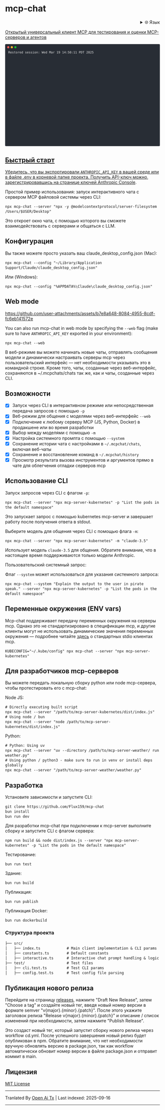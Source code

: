 
# mcp-chat

<div align="right">
  <details>
    <summary >🌐 Язык</summary>
    <div>
      <div align="center">
        <a href="https://openaitx.github.io/view.html?user=Flux159&project=mcp-chat&lang=en">English</a>
        | <a href="https://openaitx.github.io/view.html?user=Flux159&project=mcp-chat&lang=zh-CN">简体中文</a>
        | <a href="https://openaitx.github.io/view.html?user=Flux159&project=mcp-chat&lang=zh-TW">繁體中文</a>
        | <a href="https://openaitx.github.io/view.html?user=Flux159&project=mcp-chat&lang=ja">日本語</a>
        | <a href="https://openaitx.github.io/view.html?user=Flux159&project=mcp-chat&lang=ko">한국어</a>
        | <a href="https://openaitx.github.io/view.html?user=Flux159&project=mcp-chat&lang=hi">हिन्दी</a>
        | <a href="https://openaitx.github.io/view.html?user=Flux159&project=mcp-chat&lang=th">ไทย</a>
        | <a href="https://openaitx.github.io/view.html?user=Flux159&project=mcp-chat&lang=fr">Français</a>
        | <a href="https://openaitx.github.io/view.html?user=Flux159&project=mcp-chat&lang=de">Deutsch</a>
        | <a href="https://openaitx.github.io/view.html?user=Flux159&project=mcp-chat&lang=es">Español</a>
        | <a href="https://openaitx.github.io/view.html?user=Flux159&project=mcp-chat&lang=it">Italiano</a>
        | <a href="https://openaitx.github.io/view.html?user=Flux159&project=mcp-chat&lang=ru">Русский</a>
        | <a href="https://openaitx.github.io/view.html?user=Flux159&project=mcp-chat&lang=pt">Português</a>
        | <a href="https://openaitx.github.io/view.html?user=Flux159&project=mcp-chat&lang=nl">Nederlands</a>
        | <a href="https://openaitx.github.io/view.html?user=Flux159&project=mcp-chat&lang=pl">Polski</a>
        | <a href="https://openaitx.github.io/view.html?user=Flux159&project=mcp-chat&lang=ar">العربية</a>
        | <a href="https://openaitx.github.io/view.html?user=Flux159&project=mcp-chat&lang=fa">فارسی</a>
        | <a href="https://openaitx.github.io/view.html?user=Flux159&project=mcp-chat&lang=tr">Türkçe</a>
        | <a href="https://openaitx.github.io/view.html?user=Flux159&project=mcp-chat&lang=vi">Tiếng Việt</a>
        | <a href="https://openaitx.github.io/view.html?user=Flux159&project=mcp-chat&lang=id">Bahasa Indonesia</a>
        | <a href="https://openaitx.github.io/view.html?user=Flux159&project=mcp-chat&lang=as">অসমীয়া</
      </div>
    </div>
  </details>

</div>

Открытый универсальный клиент MCP для тестирования и оценки MCP-серверов и агентов

<p align="center">
  <img width="600" src="https://raw.githubusercontent.com/Flux159/mcp-chat/refs/heads/main/mcpchat.svg">
</p>

## Быстрый старт

Убедитесь, что вы экспортировали `ANTHROPIC_API_KEY` в вашей среде или в файле .env в корневой папке проекта. Получить API-ключ можно, зарегистрировавшись на [странице ключей Anthropic Console](https://console.anthropic.com/settings/keys).

Простой пример использования: запуск интерактивного чата с сервером MCP файловой системы через CLI:

```shell
npx mcp-chat --server "npx -y @modelcontextprotocol/server-filesystem /Users/$USER/Desktop"
```

Это откроет окно чата, с помощью которого вы сможете взаимодействовать с серверами и общаться с LLM.

## Конфигурация

Вы также можете просто указать ваш claude_desktop_config.json (Mac):

```shell
npx mcp-chat --config "~/Library/Application Support/Claude/claude_desktop_config.json"
```

Или (Windows):

```shell
npx mcp-chat --config "%APPDATA%\Claude\claude_desktop_config.json"
```

## Web mode

https://github.com/user-attachments/assets/b7e8a648-8084-4955-8cdf-fc6eb141572e

You can also run mcp-chat in web mode by specifying the `--web` flag (make sure to have `ANTHROPIC_API_KEY` exported in your environment):

```shell
npx mcp-chat --web
```

В веб-режиме вы можете начинать новые чаты, отправлять сообщения модели и динамически настраивать серверы mcp через пользовательский интерфейс — нет необходимости указывать это в командной строке. Кроме того, чаты, созданные через веб-интерфейс, сохраняются в ~/.mcpchats/chats так же, как и чаты, созданные через CLI.

## Возможности

- [x] Запуск через CLI в интерактивном режиме или непосредственная передача запросов с помощью `-p`
- [x] Веб-режим для общения с моделями через веб-интерфейс `--web`
- [x] Подключение к любому серверу MCP (JS, Python, Docker) в продакшене или во время разработки
- [x] Выбор между моделями с помощью `-m`
- [x] Настройка системного промпта с помощью `--system`
- [x] Сохранение истории чата с настройками в `~/.mcpchat/chats`, включая веб-чаты
- [x] Сохранение и восстановление команд в `~/.mcpchat/history`
- [x] Просмотр результата вызова инструментов и аргументов прямо в чате для облегчения отладки серверов mcp

## Использование CLI

Запуск запросов через CLI с флагом `-p`:

```shell
npx mcp-chat --server "npx mcp-server-kubernetes" -p "List the pods in the default namespace"
```

Это запускает запрос с помощью kubernetes mcp-server и завершает работу после получения ответа в stdout.

Выберите модель для общения через CLI с помощью флага `-m`:

```shell
npx mcp-chat --server "npx mcp-server-kubernetes" -m "claude-3.5"
```

Использует модель `claude-3.5` для общения. Обратите внимание, что в настоящее время поддерживаются только модели Anthropic.

Пользовательский системный запрос:

Флаг `--system` может использоваться для указания системного запроса:

```shell
npx mcp-chat --system "Explain the output to the user in pirate speak." --server "npx mcp-server-kubernetes" -p "List the pods in the default namespace"
```

## Переменные окружения (ENV vars)

Mcp-chat поддерживает передачу переменных окружения на серверы mcp. Однако это не стандартизировано в спецификации mcp, и другие клиенты могут не использовать динамические значения переменных окружения — подробнее читайте [здесь](https://github.com/Flux159/mcp-server-kubernetes/issues/148#issuecomment-2950181666) о стандартных stdio клиентах mcp.

```shell
KUBECONFIG="~/.kube/config" npx mcp-chat --server "npx mcp-server-kubernetes"
```

## Для разработчиков mcp-серверов

Вы можете передать локальную сборку python или node mcp-сервера, чтобы протестировать его с mcp-chat:

Node JS:

```shell
# Directly executing built script
npx mcp-chat --server "/path/to/mcp-server-kubernetes/dist/index.js"
# Using node / bun
npx mcp-chat --server "node /path/to/mcp-server-kubernetes/dist/index.js"
```

Python:

```shell
# Python: Using uv
npx mcp-chat --server "uv --directory /path/to/mcp-server-weather/ run weather.py"
# Using python / python3 - make sure to run in venv or install deps globally
npx mcp-chat --server "/path/to/mcp-server-weather/weather.py"
```

## Разработка

Установите зависимости и запустите CLI:

```shell
git clone https://github.com/Flux159/mcp-chat
bun install
bun run dev
```
Для разработки mcp-chat при подключении к mcp-server выполните сборку и запустите CLI с флагом сервера:


```shell
npm run build && node dist/index.js --server "npx mcp-server-kubernetes" -p "List the pods in the default namespace"
```

Тестирование:

```shell
bun run test
```

Здание:

```shell
bun run build
```

Публикация:

```shell
bun run publish
```

Публикация Docker:

```shell
bun run dockerbuild
```

### Структура проекта

```
├── src/
│   ├── index.ts            # Main client implementation & CLI params
│   ├── constants.ts        # Default constants
│   ├── interactive.ts      # Interactive chat prompt handling & logic
├── test/                   # Test files
│   ├── cli.test.ts         # Test CLI params
│   ├── config.test.ts      # Test config file parsing
```

## Публикация нового релиза

Перейдите на страницу [releases](https://github.com/Flux159/mcp-chat/releases), нажмите "Draft New Release", затем "Choose a tag" и создайте новый тег, введя новый номер версии в формате semver "v{major}.{minor}.{patch}". После этого укажите заголовок релиза "Release v{major}.{minor}.{patch}" и описание / список изменений при необходимости, затем нажмите "Publish Release".

Это создаст новый тег, который запустит сборку нового релиза через workflow cd.yml. После успешного завершения новый релиз будет опубликован в npm. Обратите внимание, что нет необходимости вручную обновлять версию в package.json, так как workflow автоматически обновит номер версии в файле package.json и отправит коммит в main.

## Лицензия

[MIT License](https://github.com/Flux159/mcp-chat/blob/main/LICENSE)



---


Tranlated By [Open Ai Tx](https://github.com/OpenAiTx/OpenAiTx) | Last indexed: 2025-09-16


---